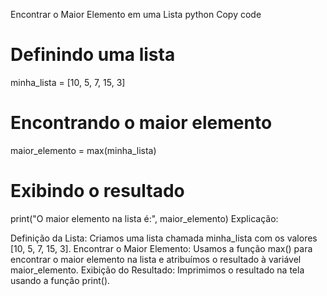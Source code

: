 Encontrar o Maior Elemento em uma Lista
python
Copy code
# Definindo uma lista
minha_lista = [10, 5, 7, 15, 3]

# Encontrando o maior elemento
maior_elemento = max(minha_lista)

# Exibindo o resultado
print("O maior elemento na lista é:", maior_elemento)
Explicação:

Definição da Lista: Criamos uma lista chamada minha_lista com os valores [10, 5, 7, 15, 3].
Encontrar o Maior Elemento: Usamos a função max() para encontrar o maior elemento na lista e atribuímos o resultado à variável maior_elemento.
Exibição do Resultado: Imprimimos o resultado na tela usando a função print().
